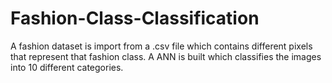 # Fashion-Class-Classification

A fashion dataset is import from a .csv file which contains different pixels that represent that fashion class. A ANN is built which classifies the images into 10 different categories.

